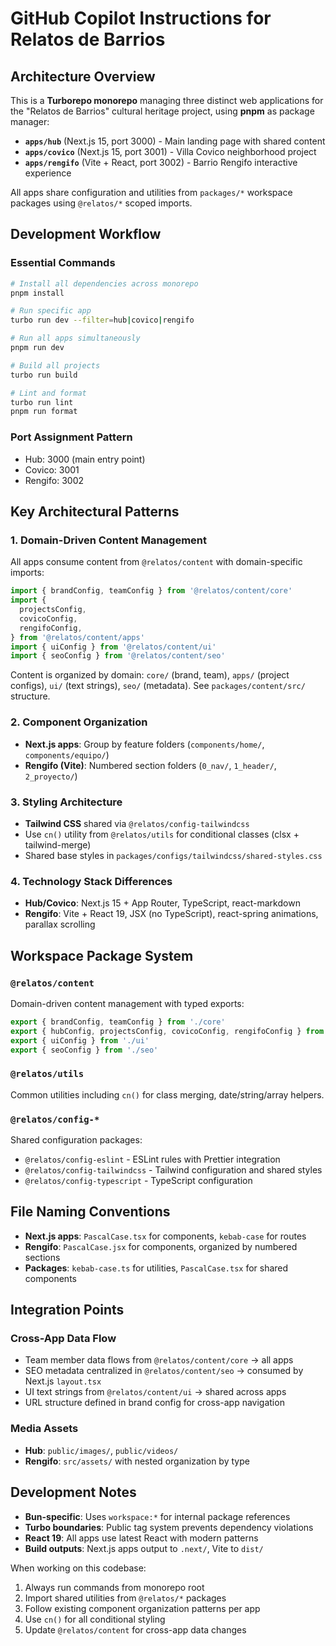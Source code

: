# GitHub Copilot Instructions for Relatos de Barrios

## Architecture Overview

This is a **Turborepo monorepo** managing three distinct web applications for the "Relatos de Barrios" cultural heritage project, using **pnpm** as package manager:

- **`apps/hub`** (Next.js 15, port 3000) - Main landing page with shared content
- **`apps/covico`** (Next.js 15, port 3001) - Villa Covico neighborhood project
- **`apps/rengifo`** (Vite + React, port 3002) - Barrio Rengifo interactive experience

All apps share configuration and utilities from `packages/*` workspace packages using `@relatos/*` scoped imports.

## Development Workflow

### Essential Commands

```bash
# Install all dependencies across monorepo
pnpm install

# Run specific app
turbo run dev --filter=hub|covico|rengifo

# Run all apps simultaneously
pnpm run dev

# Build all projects
turbo run build

# Lint and format
turbo run lint
pnpm run format
```

### Port Assignment Pattern

- Hub: 3000 (main entry point)
- Covico: 3001
- Rengifo: 3002

## Key Architectural Patterns

### 1. Domain-Driven Content Management

All apps consume content from `@relatos/content` with domain-specific imports:

```typescript
import { brandConfig, teamConfig } from '@relatos/content/core'
import {
  projectsConfig,
  covicoConfig,
  rengifoConfig,
} from '@relatos/content/apps'
import { uiConfig } from '@relatos/content/ui'
import { seoConfig } from '@relatos/content/seo'
```

Content is organized by domain: `core/` (brand, team), `apps/` (project configs), `ui/` (text strings), `seo/` (metadata). See `packages/content/src/` structure.

### 2. Component Organization

- **Next.js apps**: Group by feature folders (`components/home/`, `components/equipo/`)
- **Rengifo (Vite)**: Numbered section folders (`0_nav/`, `1_header/`, `2_proyecto/`)

### 3. Styling Architecture

- **Tailwind CSS** shared via `@relatos/config-tailwindcss`
- Use `cn()` utility from `@relatos/utils` for conditional classes (clsx + tailwind-merge)
- Shared base styles in `packages/configs/tailwindcss/shared-styles.css`

### 4. Technology Stack Differences

- **Hub/Covico**: Next.js 15 + App Router, TypeScript, react-markdown
- **Rengifo**: Vite + React 19, JSX (no TypeScript), react-spring animations, parallax scrolling

## Workspace Package System

### `@relatos/content`

Domain-driven content management with typed exports:

```typescript
export { brandConfig, teamConfig } from './core'
export { hubConfig, projectsConfig, covicoConfig, rengifoConfig } from './apps'
export { uiConfig } from './ui'
export { seoConfig } from './seo'
```

### `@relatos/utils`

Common utilities including `cn()` for class merging, date/string/array helpers.

### `@relatos/config-*`

Shared configuration packages:

- `@relatos/config-eslint` - ESLint rules with Prettier integration
- `@relatos/config-tailwindcss` - Tailwind configuration and shared styles
- `@relatos/config-typescript` - TypeScript configuration

## File Naming Conventions

- **Next.js apps**: `PascalCase.tsx` for components, `kebab-case` for routes
- **Rengifo**: `PascalCase.jsx` for components, organized by numbered sections
- **Packages**: `kebab-case.ts` for utilities, `PascalCase.tsx` for shared components

## Integration Points

### Cross-App Data Flow

- Team member data flows from `@relatos/content/core` → all apps
- SEO metadata centralized in `@relatos/content/seo` → consumed by Next.js `layout.tsx`
- UI text strings from `@relatos/content/ui` → shared across apps
- URL structure defined in brand config for cross-app navigation

### Media Assets

- **Hub**: `public/images/`, `public/videos/`
- **Rengifo**: `src/assets/` with nested organization by type

## Development Notes

- **Bun-specific**: Uses `workspace:*` for internal package references
- **Turbo boundaries**: Public tag system prevents dependency violations
- **React 19**: All apps use latest React with modern patterns
- **Build outputs**: Next.js apps output to `.next/`, Vite to `dist/`

When working on this codebase:

1. Always run commands from monorepo root
2. Import shared utilities from `@relatos/*` packages
3. Follow existing component organization patterns per app
4. Use `cn()` for all conditional styling
5. Update `@relatos/content` for cross-app data changes
